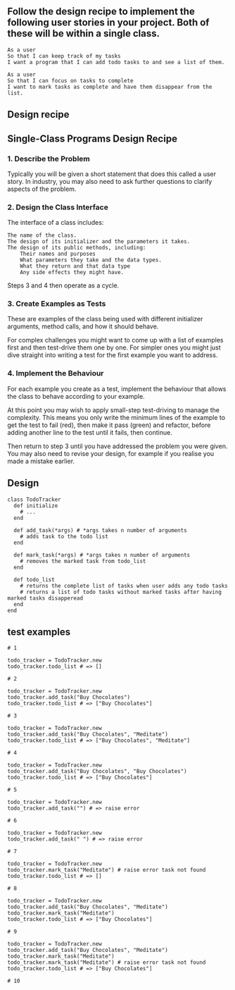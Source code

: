 ## Follow the design recipe to implement the following user stories in your project. Both of these will be within a single class.



    As a user
    So that I can keep track of my tasks
    I want a program that I can add todo tasks to and see a list of them.

    As a user
    So that I can focus on tasks to complete
    I want to mark tasks as complete and have them disappear from the list.


## Design recipe

## Single-Class Programs Design Recipe
### 1. Describe the Problem

Typically you will be given a short statement that does this called a user story. In industry, you may also need to ask further questions to clarify aspects of the problem.

### 2. Design the Class Interface

The interface of a class includes:

    The name of the class.
    The design of its initializer and the parameters it takes.
    The design of its public methods, including:
        Their names and purposes
        What parameters they take and the data types.
        What they return and that data type
        Any side effects they might have.

Steps 3 and 4 then operate as a cycle.

### 3. Create Examples as Tests

These are examples of the class being used with different initializer arguments, method calls, and how it should behave.

For complex challenges you might want to come up with a list of examples first and then test-drive them one by one. For simpler ones you might just dive straight into writing a test for the first example you want to address.

### 4. Implement the Behaviour

For each example you create as a test, implement the behaviour that allows the class to behave according to your example.

At this point you may wish to apply small-step test-driving to manage the complexity. This means you only write the minimum lines of the example to get the test to fail (red), then make it pass (green) and refactor, before adding another line to the test until it fails, then continue.

Then return to step 3 until you have addressed the problem you were given. You may also need to revise your design, for example if you realise you made a mistake earlier.

## Design

```
class TodoTracker
  def initialize
    # ...
  end

  def add_task(*args) # *args takes n number of arguments
    # adds task to the todo list
  end

  def mark_task(*args) # *args takes n number of arguments
    # removes the marked task from todo_list
  end

  def todo_list
    # returns the complete list of tasks when user adds any todo tasks
    # returns a list of todo tasks without marked tasks after having marked tasks disapperead
  end
end

```

## test examples

```
# 1

todo_tracker = TodoTracker.new
todo_tracker.todo_list # => []

# 2

todo_tracker = TodoTracker.new
todo_tracker.add_task("Buy Chocolates")
todo_tracker.todo_list # => ["Buy Chocolates"]

# 3

todo_tracker = TodoTracker.new
todo_tracker.add_task("Buy Chocolates", "Meditate")
todo_tracker.todo_list # => ["Buy Chocolates", "Meditate"]

# 4

todo_tracker = TodoTracker.new
todo_tracker.add_task("Buy Chocolates", "Buy Chocolates")
todo_tracker.todo_list # => ["Buy Chocolates"]

# 5

todo_tracker = TodoTracker.new
todo_tracker.add_task("") # => raise error

# 6

todo_tracker = TodoTracker.new
todo_tracker.add_task(" ") # => raise error

# 7

todo_tracker = TodoTracker.new
todo_tracker.mark_task("Meditate") # raise error task not found
todo_tracker.todo_list # => []

# 8

todo_tracker = TodoTracker.new
todo_tracker.add_task("Buy Chocolates", "Meditate")
todo_tracker.mark_task("Meditate")
todo_tracker.todo_list # => ["Buy Chocolates"]

# 9

todo_tracker = TodoTracker.new
todo_tracker.add_task("Buy Chocolates", "Meditate")
todo_tracker.mark_task("Meditate")
todo_tracker.mark_task("Meditate") # raise error task not found
todo_tracker.todo_list # => ["Buy Chocolates"]

# 10

```
